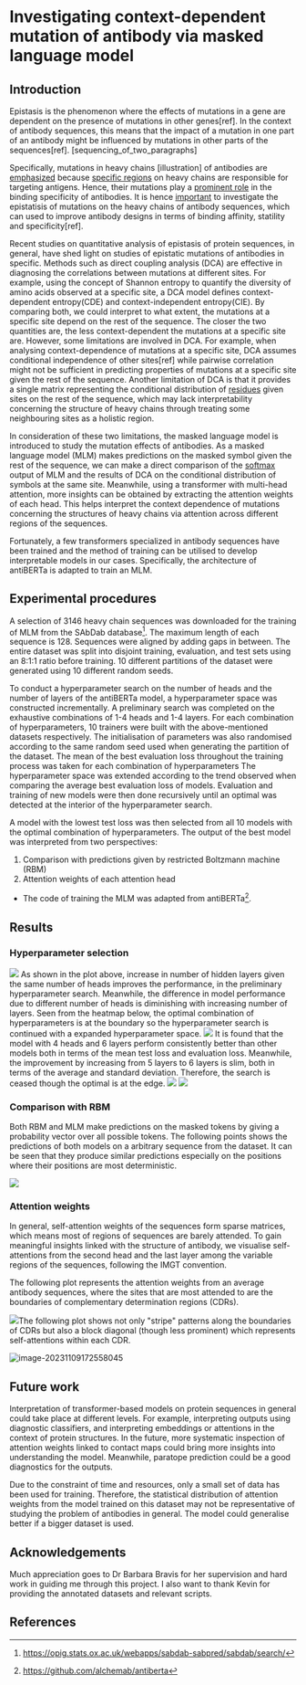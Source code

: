 # Investigating context-dependent mutation of antibody via masked language model

<!-- add coauthors-->

## Introduction

Epistasis is the phenomenon where the effects of mutations in a gene are dependent on the presence of mutations in other genes[ref]. In the context of antibody sequences, this means that the impact of a mutation in one part of an antibody might be influenced by mutations in other parts of the sequences[ref]. [sequencing_of_two_paragraphs]

Specifically, mutations in heavy chains [illustration] of antibodies are <u>emphasized</u> because <u>specific regions</u> on heavy chains are responsible for targeting antigens. Hence, their mutations play a <u>prominent role</u> in the binding specificity of antibodies. It is hence <u>important</u> to investigate the epistatisis of mutations on the heavy chains of antibody sequences, which can used to improve antibody designs in terms of binding affinity, statility and specificity[ref].

<!-- impact of epistasis on antibody affinity -->

Recent studies on quantitative analysis of epistasis of protein sequences, in general, have shed light on studies of epistatic mutations of antibodies in specific. Methods such as direct coupling analysis (DCA) are effective in diagnosing the correlations between mutations at different sites. For example, using the concept of Shannon entropy to quantify the diversity of amino acids observed at a specific site, a DCA model defines context-dependent entropy(CDE) and context-independent entropy(CIE). By comparing both, we could interpret to what extent, the mutations at a specific site depend on the rest of the sequence. The closer the two quantities are, the less context-dependent the mutations at a specific site are. <!-- more formal -->
However, some limitations are involved in DCA. For example, when analysing context-dependence of mutations at a specific site, DCA assumes conditional independence of other sites[ref] while pairwise correlation might not be sufficient in predicting properties of mutations at a specific site given the rest of the sequence. Another limitation of DCA is that it provides a single matrix representing the conditional distribution of <u>residues</u> given sites on the rest of the sequence, which may lack interpretability concerning the structure of heavy chains through treating some neighbouring sites as a holistic region.

In consideration of these two limitations, the masked language model is introduced to study the mutation effects of antibodies. As a masked language model (MLM) makes predictions on the masked symbol given the rest of the sequence, we can make a direct comparison of the <u>softmax</u> output of MLM and the results of DCA on the conditional distribution of symbols at the same site. Meanwhile, using a transformer with multi-head attention, more insights can be obtained by extracting the attention weights of each head. This helps interpret the context dependence of mutations concerning the structures of heavy chains via attention across different regions of the sequences.

<!-- introduce transformers -->

Fortunately, a few transformers specialized in antibody sequences have been trained and the method of training can be utilised to develop interpretable models in our cases. Specifically, the architecture of antiBERTa is adapted to train an MLM. <!-- introduce bert -->

## Experimental procedures

A selection of 3146 heavy chain sequences was downloaded for the training of MLM from the SAbDab database[^sabdab]. The maximum length of each sequence is 128. Sequences were aligned by adding gaps in between. The entire dataset was split into disjoint training, evaluation, and test sets using an 8:1:1 ratio before training. 10 different partitions of the dataset were generated using 10 different random seeds.

<!-- include introduction of vocabulary-->

To conduct a hyperparameter search on the number of heads and the number of layers of the antiBERTa model, a hyperparameter space was constructed incrementally. A preliminary search was completed on the exhaustive combinations of 1-4 heads and 1-4 layers. For each combination of hyperparameters, 10 trainers were built with the above-mentioned datasets respectively. The initialisation of parameters was also randomised according to the same random seed used when generating the partition of the dataset. <!-- describe MLM prob etc --> The mean of the best evaluation loss throughout the training process was taken for each combination of hyperparameters
The hyperparameter space was extended according to the trend observed when comparing the average best evaluation loss of models. Evaluation and training of new models were then done recursively until an optimal was detected at the interior of the hyperparameter search.

A model with the lowest test loss was then selected from all 10 models with the optimal combination of hyperparameters. The output of the best model was interpreted from two perspectives:

1. Comparison with predictions given by restricted Boltzmann machine (RBM) <!-- introduction of RBM-->
2. Attention weights of each attention head

* The code of training the MLM was adapted from antiBERTa[^antiberta].
  <!-- hidden size and other setting -->

## Results

### Hyperparameter selection

![](plots/hs-4-4-by-head)
As shown in the plot above, increase in number of hidden layers given the same number of heads improves the performance, in the preliminary hyperparameter search. Meanwhile, the difference in model performance due to different number of heads is diminishing with increasing number of layers. Seen from the heatmap below, the optimal combination of hyperparameters is at the boundary so the hyperparameter search is continued with a expanded hyperparameter space.
![](plots/heatmap-4-4.png)
It is found that the model with 4 heads and 6 layers perform consistently better than other models both in terms of the mean test loss and evaluation loss. Meanwhile, the improvement by increasing from 5 layers to 6 layers is slim, both in terms of the average and standard deviation. Therefore, the search is ceased though the optimal is at the edge.
![](plots/hs-6-6-test.png)
![](plots/error-bar-test-labelled.png)

### Comparison with RBM

Both RBM and MLM make predictions on the masked tokens by giving a probability vector over all possible tokens.  The following points shows the predictions of both models on a arbitrary sequence from the dataset. It can be seen that they produce similar predictions especially on the positions where their positions are most deterministic.

![](C:\Users\XTM23\Documents\@PARA\y2023\309-UROP\test-antiberta\plots\mlm-vs-rbm.png)

### Attention weights

In general, self-attention weights of the sequences form sparse matrices, which means most of regions of sequences are barely attended. To gain meaningful insights linked with the structure of antibody, we visualise self-attentions from the second head and the last layer among the variable regions of the sequences, following the IMGT convention. 

The following plot represents the attention weights from an average antibody sequences, where the sites that are most attended to are the boundaries of complementary determination regions (CDRs).

![](plots\typical_seq_attention.png)The following plot shows not only "stripe" patterns along the boundaries of CDRs but also a block diagonal (though less prominent)  which represents self-attentions within each CDR. 

![image-20231109172558045](C:\Users\XTM23\Documents\@PARA\y2023\309-UROP\test-antiberta\plots\example_seq_attention.png)

## Future work

Interpretation of transformer-based models on protein sequences in general could take place at different levels. For example, interpreting outputs using diagnostic classifiers, and interpreting embeddings or attentions in the context of protein structures. In the future, more systematic inspection of attention weights linked to contact maps could bring more insights into understanding the model. Meanwhile, paratope prediction could be a good diagnostics for the outputs.

Due to the constraint of time and resources, only a small set of data has been used for training. Therefore, the statistical distribution of attention weights from the model trained on this dataset may not be representative of studying the problem of antibodies in general. The model could generalise better if a bigger dataset is used.

## Acknowledgements

Much appreciation goes to Dr Barbara Bravis for her supervision and hard work in guiding me through this project. I also want to thank Kevin for providing the annotated datasets and relevant scripts.

## References

[^antiberta]: https://github.com/alchemab/antiberta
[^attention-interpret]: https://arxiv.org/pdf/2006.15222.pdf
[^sabdab]: https://opig.stats.ox.ac.uk/webapps/sabdab-sabpred/sabdab/search/
